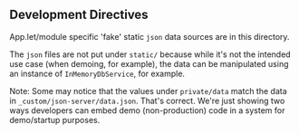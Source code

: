 ## Development Directives ##

App.let/module specific 'fake' static `json` data sources are in this directory.

The `json` files are not put under `static/` because while it's not the intended
use case (when demoing, for example), the data can be manipulated using an 
instance of `InMemoryDbService`, for example.

Note:
Some may notice that the values under `private/data` match the data 
in `_custom/json-server/data.json`. That's correct. We're just showing 
two ways developers can embed demo (non-production) code in a system for 
demo/startup purposes.
